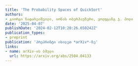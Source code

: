 ```yaml
---
title: 'The Probability Spaces of QuickSort'
authors:
- გიორგი ნადარეიშვილი, იონას ობერჰაუზერი, ვოლფგანგ ჯ. პოლი
date: '2025-04-07'
publishDate: '2024-02-12T10:20:26.650242Z'
publication_types:
- preprint
publication: 'პრეპრინტი იხილეთ *arXiv*-ზე'
links:
- name: arXiv-ის ბმული
  url: https://arxiv.org/abs/2504.04133
---
```

